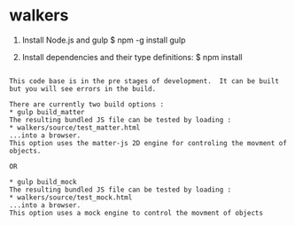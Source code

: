 # walkers

1) Install Node.js and gulp
$ npm -g install gulp

2) Install dependencies and their type definitions:
$ npm install
```

This code base is in the pre stages of development.  It can be built but you will see errors in the build. 

There are currently two build options :
* gulp build_matter
The resulting bundled JS file can be tested by loading :
* walkers/source/test_matter.html
...into a browser.
This option uses the matter-js 2D engine for controling the movment of objects.

OR

* gulp build_mock
The resulting bundled JS file can be tested by loading :
* walkers/source/test_mock.html
...into a browser.
This option uses a mock engine to control the movment of objects

